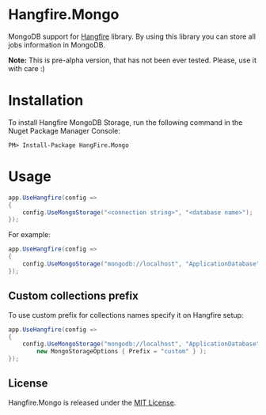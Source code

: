 Hangfire.Mongo
==============

MongoDB support for [Hangfire](http://hangfire.io/) library. By using this library you can store all jobs information in MongoDB.

**Note:** This is pre-alpha version, that has not been ever tested. Please, use it with care :)

# Installation

To install Hangfire MongoDB Storage, run the following command in the Nuget Package Manager Console:

```
PM> Install-Package HangFire.Mongo
```

# Usage

```csharp
app.UseHangfire(config =>
{
	config.UseMongoStorage("<connection string>", "<database name>");
});
```

For example:

```csharp
app.UseHangfire(config =>
{
	config.UseMongoStorage("mongodb://localhost", "ApplicationDatabase");
});
```

## Custom collections prefix

To use custom prefix for collections names specify it on Hangfire setup:

```csharp
app.UseHangfire(config =>
{
	config.UseMongoStorage("mongodb://localhost", "ApplicationDatabase",
  	  	new MongoStorageOptions { Prefix = "custom" } );
});
```

License
-------

Hangfire.Mongo is released under the [MIT License](https://raw.githubusercontent.com/sergun/Hangfire.Mongo/master/LICENSE).
